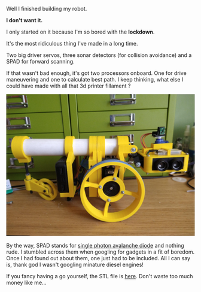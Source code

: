 Well I finished building my robot. 

__I don't want it.__ 

I only started on it because I'm so bored with the __lockdown__.

It's the most ridiculous thing I've made in a long time. 

Two big driver servos, three sonar detectors (for collision avoidance) and a SPAD for forward scanning. 

If that wasn't bad enough, it's got two processors onboard. One for drive maneuvering and one to calculate best path. I keep thinking, what else I could have made with all that 3d printer fillament ?

![](/pictures/robot.png "One way to waste 3d fillament")

By the way, SPAD stands for [single photon avalanche diode](https://en.wikipedia.org/wiki/Single-photon_avalanche_diode "Wikipedia link") and nothing rude. I stumbled
across them when googling for gadgets in a fit of boredom. Once I had found out about them, one just had to be included. All I can say is, thank god I wasn't googling minature diesel engines!

If you fancy having a go yourself, the STL file is [here](https://github.com/wicked-rainman/STL/blob/master/3WheeledRobot.stl). Don't waste too much money
like me...
